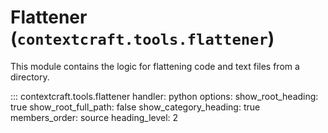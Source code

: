 # Flattener (`contextcraft.tools.flattener`)

This module contains the logic for flattening code and text files from a directory.

::: contextcraft.tools.flattener
    handler: python
    options:
        show_root_heading: true
        show_root_full_path: false
        show_category_heading: true
        members_order: source
        heading_level: 2
